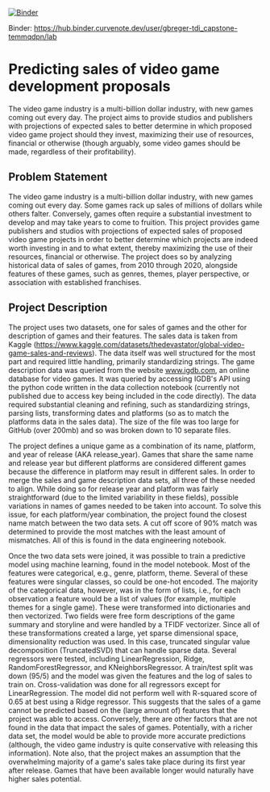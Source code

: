 [![Binder](https://mybinder.org/badge_logo.svg)](https://mybinder.org/v2/gh/gbreger/TDI_capstone/HEAD)

Binder: https://hub.binder.curvenote.dev/user/gbreger-tdi_capstone-temmqdpn/lab

# Predicting sales of video game development proposals
The video game industry is a multi-billion dollar industry, with new games coming out every day. The project aims to provide studios and publishers with projections of expected sales to better determine in which proposed video game project should they invest, maximizing their use of resources, financial or otherwise (though arguably, some video games should be made, regardless of their profitability).

## Problem Statement
The video game industry is a multi-billion dollar industry, with new games coming out every day. Some games rack up sales of millions of dollars while others falter. Conversely, games often require a substantial investment to develop and may take years to come to fruition. This project provides game publishers and studios with projections of expected sales of proposed video game projects in order to better determine which projects are indeed worth investing in and to what extent, thereby maximizing the use of their resources, financial or otherwise. The project does so by analyzing historical data of sales of games, from 2010 through 2020, alongside features of these games, such as genres, themes, player perspective, or association with established franchises.

## Project Description
The project uses two datasets, one for sales of games and the other for description of games and their features. The sales data is taken from Kaggle (https://www.kaggle.com/datasets/thedevastator/global-video-game-sales-and-reviews). The data itself was well structured for the most part and required little handling, primarily standardizing strings. The game description data was queried from the website www.igdb.com, an online database for video games. It was queried by accessing IGDB's API using the python code written in the data collection notebook (currently not published due to access key being included in the code directly). The data required substantial cleaning and refining, such as standardizing strings, parsing lists, transforming dates and platforms (so as to match the platforms data in the sales data). The size of the file was too large for GitHub (over 200mb) and so was broken down to 10 separate files.

The project defines a unique game as a combination of its name, platform, and year of release (AKA release_year). Games that share the same name and release year but different platforms are considered different games because the difference in platform may result in different sales. In order to merge the sales and game description data sets, all three of these needed to align. While doing so for release year and platform was fairly straightforward (due to the limited variability in these fields), possible variations in names of games needed to be taken into account. To solve this issue, for each platform/year combination, the project found the closest name match between the two data sets. A cut off score of 90% match was determined to provide the most matches with the least amount of mismatches. All of this is found in the data engineering notebook.

Once the two data sets were joined, it was possible to train a predictive model using machine learning, found in the model notebook. Most of the features were categorical, e.g., genre, platform, theme. Several of these features were singular classes, so could be one-hot encoded. The majority of the categorical data, however, was in the form of lists, i.e., for each observation a feature would be a list of values (for example, multiple themes for a single game). These were transformed into dictionaries and then vectorized. Two fields were free form descriptions of the game summary and storyline and were handled by a TFIDF vectorizer. Since all of these transformations created a large, yet sparse dimensional space, dimensionality reduction was used. In this case, truncated singular value decomposition (TruncatedSVD) that can handle sparse data. Several regressors were tested, including LinearRegression, Ridge, RandomForestRegressor, and KNeighborsRegressor. A train/test split was down (95/5) and the model was given the features and the log of sales to train on. Cross-validation was done for all regressors except for LinearRegression. The model did not perform well with R-squared score of 0.65 at best using a Ridge regressor. This suggests that the sales of a game cannot be predicted based on the (large amount of) features that the project was able to access. Conversely, there are other factors that are not found in the data that impact the sales of games. Potentially, with a richer data set, the model would be able to provide more accurate predictions (although, the video game industry is quite conservative with releasing this information). Note also, that the project makes an assumption that the overwhelming majority of a game's sales take place during its first year after release. Games that have been available longer would naturally have higher sales potential.
